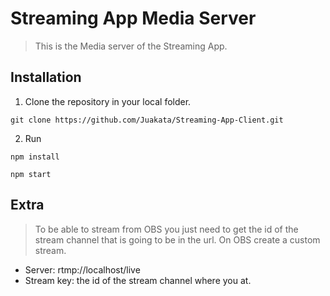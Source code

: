 # Streaming App Media Server

> This is the Media server of the Streaming App.

## Installation

1. Clone the repository in your local folder.
```
git clone https://github.com/Juakata/Streaming-App-Client.git
```
2. Run
```
npm install
```
```
npm start
```

## Extra

> To be able to stream from OBS you just need to get the id of the stream channel that is going to be in the url. On OBS create a custom stream.

- Server: rtmp://localhost/live
- Stream key: the id of the stream channel where you at.
